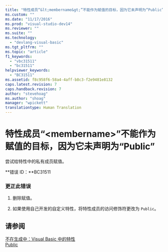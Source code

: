 ```yaml
---
title: "特性成员“&lt;membername&gt;”不能作为赋值的目标，因为它未声明为“Public” | Microsoft Docs"
ms.custom: ""
ms.date: "11/17/2016"
ms.prod: "visual-studio-dev14"
ms.reviewer: ""
ms.suite: ""
ms.technology: 
  - "devlang-visual-basic"
ms.tgt_pltfrm: ""
ms.topic: "article"
f1_keywords: 
  - "vbc31511"
  - "bc31511"
helpviewer_keywords: 
  - "BC31511"
ms.assetid: f8c958f6-58a4-4aff-b8c3-f2e9481e8132
caps.latest.revision: 7
caps.handback.revision: 7
author: "stevehoag"
ms.author: "shoag"
manager: "wpickett"
translationtype: Human Translation
---
```

# 特性成员“&lt;membername&gt;”不能作为赋值的目标，因为它未声明为“Public”
尝试给特性中的私有成员赋值。  
  
 **错误 ID：**BC31511  
  
### 更正此错误  
  
1.  删除赋值。  
  
2.  如果使用自己开发的自定义特性，将特性成员的访问修饰符更改为 `Public`。  
  
## 请参阅  
 [不在生成中：Visual Basic 中的特性](http://msdn.microsoft.com/zh-cn/620bfc0e-4582-4c8b-8432-ebc5c3dccc22)   
 [Public](../../visual-basic/language-reference/modifiers/public.md)